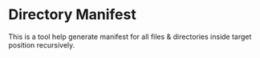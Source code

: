# Directory Manifest #

This is a tool help generate manifest for all files & directories inside target position recursively.
